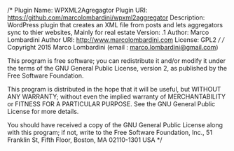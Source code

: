 /*
Plugin Name: WPXML2Agregagtor 
Plugin URI: https://github.com/marcolombardini/wpxml2aggregator
Description: WordPress plugin that creates an XML file from posts and lets aggregators sync to thier websites, Mainly for real estate
Version: .1
Author: Marco Lombardini
Author URI: http://www.marcolombardini.com
License: GPL2
*/
/*
Copyright 2015  Marco Lombardini  (email : marco.lombardini@gmail.com)

This program is free software; you can redistribute it and/or modify
it under the terms of the GNU General Public License, version 2, as 
published by the Free Software Foundation.

This program is distributed in the hope that it will be useful,
but WITHOUT ANY WARRANTY; without even the implied warranty of
MERCHANTABILITY or FITNESS FOR A PARTICULAR PURPOSE.  See the
GNU General Public License for more details.

You should have received a copy of the GNU General Public License
along with this program; if not, write to the Free Software
Foundation, Inc., 51 Franklin St, Fifth Floor, Boston, MA  02110-1301  USA
*/
